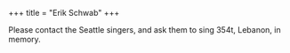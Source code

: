 +++
title = "Erik Schwab"
+++
 

Please contact the Seattle singers, and ask them to sing 354t, Lebanon, in memory.
